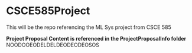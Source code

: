 # CSCE585Project
This will be the repo referencing the ML Sys project from CSCE 585

**Project Proposal Content is referenced in the ProjectProposalInfo folder**
NOODOOEODELDELDEODEODEOSOS
